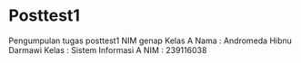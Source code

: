 # Posttest1
Pengumpulan tugas posttest1 NIM genap Kelas A
Nama : Andromeda Hibnu Darmawi
Kelas : Sistem Informasi A
NIM : 239116038

